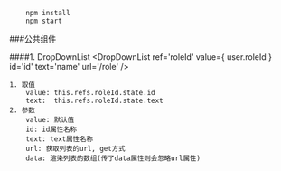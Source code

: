        npm install
        npm start
###公共组件

####1. DropDownList
    <DropDownList ref='roleId' value={ user.roleId } id='id' text='name' url='/role' />

    1. 取值
        value: this.refs.roleId.state.id
        text:  this.refs.roleId.state.text
    2. 参数
        value: 默认值
        id: id属性名称
        text: text属性名称
        url: 获取列表的url, get方式
        data: 渲染列表的数组(传了data属性则会忽略url属性)

